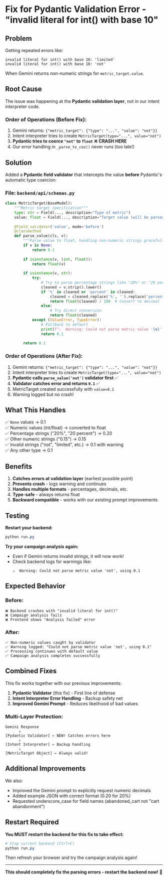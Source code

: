 # Fix for Pydantic Validation Error - "invalid literal for int() with base 10"

## Problem

Getting repeated errors like:
```
invalid literal for int() with base 10: 'limited'
invalid literal for int() with base 10: 'not'
```

When Gemini returns non-numeric strings for `metric_target.value`.

## Root Cause

The issue was happening at the **Pydantic validation layer**, not in our intent interpreter code.

### Order of Operations (Before Fix):
1. Gemini returns: `{"metric_target": {"type": "...", "value": "not"}}`
2. Intent interpreter tries to create `MetricTarget(type="...", value="not")`
3. **Pydantic tries to coerce `"not"` to `float`** ❌ **CRASH HERE**
4. Our error handling in `_parse_to_coo()` never runs (too late!)

## Solution

Added a **Pydantic field validator** that intercepts the value **before** Pydantic's automatic type coercion:

### File: `backend/api/schemas.py`

```python
class MetricTarget(BaseModel):
    """Metric target specification"""
    type: str = Field(..., description="Type of metric")
    value: float = Field(..., description="Target value (will be parsed from string if needed)")
    
    @field_validator('value', mode='before')
    @classmethod
    def parse_value(cls, v):
        """Parse value to float, handling non-numeric strings gracefully"""
        if v is None:
            return 0.1
        
        if isinstance(v, (int, float)):
            return float(v)
        
        if isinstance(v, str):
            try:
                # Try to parse percentage strings like "20%" or "20 percent"
                cleaned = v.strip().lower()
                if '%' in cleaned or 'percent' in cleaned:
                    cleaned = cleaned.replace('%', '').replace('percent', '').strip()
                    return float(cleaned) / 100  # Convert to decimal
                else:
                    # Try direct conversion
                    return float(cleaned)
            except (ValueError, TypeError):
                # Fallback to default
                print(f"⚠️  Warning: Could not parse metric value '{v}', using 0.1")
                return 0.1
        
        return 0.1
```

### Order of Operations (After Fix):
1. Gemini returns: `{"metric_target": {"type": "...", "value": "not"}}`
2. Intent interpreter tries to create `MetricTarget(type="...", value="not")`
3. **Pydantic calls `parse_value('not')` validator first** ✅
4. **Validator catches error and returns `0.1`** ✅
5. MetricTarget created successfully with `value=0.1`
6. Warning logged but no crash!

## What This Handles

✅ `None` values → 0.1  
✅ Numeric values (int/float) → converted to float  
✅ Percentage strings ("20%", "20 percent") → 0.20  
✅ Other numeric strings ("0.15") → 0.15  
✅ Invalid strings ("not", "limited", etc.) → 0.1 with warning  
✅ Any other type → 0.1  

## Benefits

1. **Catches errors at validation layer** (earliest possible point)
2. **Prevents crash** - logs warning and continues
3. **Handles multiple formats** - percentages, decimals, etc.
4. **Type-safe** - always returns float
5. **Backward compatible** - works with our existing prompt improvements

## Testing

**Restart your backend:**
```powershell
python run.py
```

**Try your campaign analysis again:**
- Even if Gemini returns invalid strings, it will now work!
- Check backend logs for warnings like:
  ```
  ⚠️  Warning: Could not parse metric value 'not', using 0.1
  ```

## Expected Behavior

### Before:
```
❌ Backend crashes with "invalid literal for int()"
❌ Campaign analysis fails
❌ Frontend shows "Analysis failed" error
```

### After:
```
✅ Non-numeric values caught by validator
✅ Warning logged: "Could not parse metric value 'not', using 0.1"
✅ Processing continues with default value
✅ Campaign analysis completes successfully
```

## Combined Fixes

This fix works together with our previous improvements:

1. **Pydantic Validator** (this fix) - First line of defense
2. **Intent Interpreter Error Handling** - Backup safety net
3. **Improved Gemini Prompt** - Reduces likelihood of bad values

### Multi-Layer Protection:
```
Gemini Response
      ↓
[Pydantic Validator] ← NEW! Catches errors here
      ↓
[Intent Interpreter] ← Backup handling
      ↓
[MetricTarget Object] ← Always valid!
```

## Additional Improvements

We also:
- Improved the Gemini prompt to explicitly request numeric decimals
- Added example JSON with correct format (0.20 for 20%)
- Requested underscore_case for field names (abandoned_cart not "cart abandonment")

## Restart Required

**You MUST restart the backend for this fix to take effect:**

```powershell
# Stop current backend (Ctrl+C)
python run.py
```

Then refresh your browser and try the campaign analysis again!

---

**This should completely fix the parsing errors - restart the backend now!** 🚀

